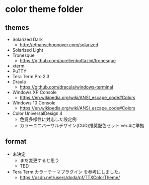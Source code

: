 ﻿# color theme folder

## themes

- Solarized Dark
  - http://ethanschoonover.com/solarized
- Solarized Light
- Tronesque
  - https://github.com/aurelienbottazini/tronesque
- xterm
- PuTTY
- Tera Term Pro 2.3
- Draula
  - https://github.com/dracula/windows-terminal
- Windows XP Console
  - https://en.wikipedia.org/wiki/ANSI_escape_code#Colors
- Windows 10 Console
  - https://en.wikipedia.org/wiki/ANSI_escape_code#Colors
- Color UniversalDesign 4
  - 色覚多様性に対応した設定例
  - カラーユニバーサルデザイン(CUD)推奨配色セット ver.4に準拠

## format

- 未決定
  - まだ変更すると思う
  - TBD
- Tera Term カラーテーマプラグイン を参考にしました。
  - https://osdn.net/users/doda/pf/TTXColorTheme/

